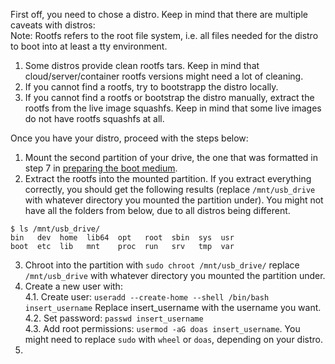 First off, you need to chose a distro. Keep in mind that there are multiple caveats with distros:  
Note: Rootfs refers to the root file system, i.e. all files needed for the distro to boot into at least a tty environment.
1. Some distros provide clean rootfs tars. Keep in mind that cloud/server/container rootfs versions might need a lot of cleaning.
2. If you cannot find a rootfs, try to bootstrapp the distro locally.
3. If you cannot find a rootfs or bootstrap the distro manually, extract the rootfs from the live image squashfs. Keep in mind that some live images do not have rootfs squashfs at all.

Once you have your distro, proceed with the steps below:
1. Mount the second partition of your drive, the one that was formatted in step 7 in [preparing the boot medium](Preparing-the-boot-medium).
2. Extract the rootfs into the mounted partition. If you extract everything correctly, you should get the following results (replace `/mnt/usb_drive` with whatever directory you mounted the partition under). You might not have all the folders from below, due to all distros being different.  
```
$ ls /mnt/usb_drive/
bin   dev  home  lib64  opt   root  sbin  sys  usr
boot  etc  lib   mnt    proc  run   srv   tmp  var
```
3. Chroot into the partition with `sudo chroot /mnt/usb_drive/` replace `/mnt/usb_drive` with whatever directory you mounted the partition under.  
4. Create a new user with:  
    4.1. Create user: `useradd --create-home --shell /bin/bash insert_username` Replace insert_username with the username you want.  
    4.2. Set password: `passwd insert_username`  
    4.3. Add root permissions: `usermod -aG doas insert_username`. You might need to replace `sudo` with `wheel` or `doas`, depending on your distro.  
5. 
